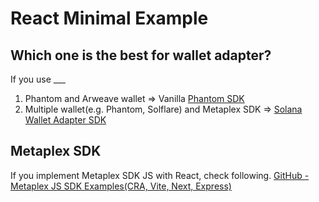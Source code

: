 # React Minimal Example
## Which one is the best for wallet adapter?
If you use ___  
1. Phantom and Arweave wallet => Vanilla [Phantom SDK](https://docs.phantom.app/)
2. Multiple wallet(e.g. Phantom, Solflare) and Metaplex SDK => [Solana Wallet Adapter SDK](https://github.com/solana-labs/wallet-adapter)


## Metaplex SDK
If you implement Metaplex SDK JS with React, check following.
[GitHub - Metaplex JS SDK Examples(CRA, Vite, Next, Express)](https://github.com/metaplex-foundation/js-examples)